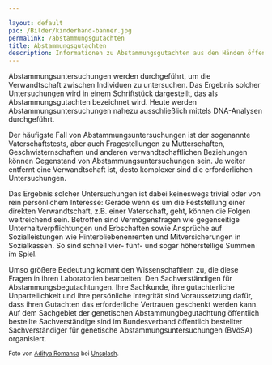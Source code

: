 ```yaml
---

layout: default
pic: /Bilder/kinderhand-banner.jpg
permalink: /abstammungsgutachten
title: Abstammungsgutachten
description: Informationen zu Abstammungsgutachten aus den Händen öffentlich bestellter und vereidigter Sachverständiger
---
```


Abstammungsuntersuchungen werden durchgeführt, um die Verwandtschaft zwischen Individuen zu untersuchen. Das Ergebnis solcher Untersuchungen wird in einem Schriftstück dargestellt, das als Abstammungsgutachten bezeichnet wird. Heute werden Abstammungsuntersuchungen nahezu ausschließlich mittels DNA-Analysen durchgeführt.

Der häufigste Fall von Abstammungsuntersuchungen ist der sogenannte Vaterschaftstests, aber auch Fragestellungen zu Mutterschaften, Geschwisternschaften und anderen verwandtschaftlichen Beziehungen können Gegenstand von Abstammungsuntersuchungen sein. Je weiter entfernt eine Verwandtschaft ist, desto komplexer sind die erforderlichen Untersuchungen.

Das Ergebnis solcher Untersuchungen ist dabei keineswegs trivial oder von rein persönlichem Interesse: Gerade wenn es um die Feststellung einer direkten Verwandtschaft, z.B. einer Vaterschaft, geht, können die Folgen weitreichend sein. Betroffen sind Vermögensfragen wie gegenseitige Unterhaltverpflichtungen und Erbschaften sowie Ansprüche auf Sozialleistungen wie Hinterbliebenenrenten und Mitversicherungen in Sozialkassen. So sind schnell vier- fünf- und sogar höherstellige Summen im Spiel.

Umso größere Bedeutung kommt den Wissenschaftlern zu, die diese Fragen in ihren Laboratorien bearbeiten: Den Sachverständigen für Abstammungsbegutachtungen. Ihre Sachkunde, ihre gutachterliche Unparteilichkeit und ihre persönliche Integrität sind Voraussetzung dafür, dass ihren Gutachten das erforderliche Vertrauen geschenkt werden kann. Auf dem Sachgebiet der genetischen Abstammungbegutachtung öffentlich bestellte Sachverständige sind im Bundesverband öffentlich bestellter Sachverständiger für genetische Abstammungsuntersuchungen (BVöSA) organisiert.

<sub>Foto von <a href="https://unsplash.com/@adroman" target="_blank">Aditya Romansa</a> bei <a href="https://unsplash.com/" target="_blank">Unsplash</a>.</sub>
